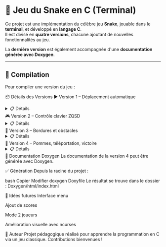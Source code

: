 # 🐍 Jeu du Snake en C (Terminal)

Ce projet est une implémentation du célèbre jeu **Snake**, jouable dans le **terminal**, et développé en **langage C**.  
Il est divisé en **quatre versions**, chacune ajoutant de nouvelles fonctionnalités au jeu.

La **dernière version** est également accompagnée d'une **documentation générée avec Doxygen**.

---

## 🔧 Compilation

Pour compiler une version du jeu :

📦 Détails des Versions
▶️ Version 1 – Déplacement automatique
<details> <summary>📋 Détails</summary>
Le serpent se déplace automatiquement vers la droite.

Aucun contrôle clavier.

Le jeu se termine si le serpent touche un bord.

📄 Fichier : version1/snake_v1.c
📘 Consignes : version1/consignes.pdf

</details>
🎮 Version 2 – Contrôle clavier ZQSD
<details> <summary>📋 Détails</summary>
Le joueur contrôle le serpent avec les touches :

Z : Haut

Q : Gauche

S : Bas

D : Droite

Le serpent continue dans la direction choisie.

📄 Fichier : version2/snake_v2.c
📘 Consignes : version2/consignes.pdf

</details>
🧱 Version 3 – Bordures et obstacles
<details> <summary>📋 Détails</summary>
Apparition de bordures fixes.

Introduction de pavés (obstacles).

Le serpent meurt en touchant un mur ou un pavé.

📄 Fichier : version3/snake_v3.c
📘 Consignes : version3/consignes.pdf

</details>
🍎 Version 4 – Pommes, téléportation, victoire
<details> <summary>📋 Détails</summary>
Des pommes apparaissent aléatoirement.

Le serpent grandit en mangeant une pomme.

Après 10 pommes, le joueur gagne.

Trous dans les murs : ils permettent la téléportation vers le bord opposé.

📄 Fichier : version4/snake_v4.c
📘 Consignes : version4/consignes.pdf

📚 Documentation Doxygen disponible dans le dossier Doxygen/html/index.html.

</details>
📄 Documentation Doxygen
La documentation de la version 4 peut être générée avec Doxygen.

✅ Génération
Depuis la racine du projet :

bash
Copier
Modifier
doxygen Doxyfile
Le résultat se trouve dans le dossier :
Doxygen/html/index.html

🧠 Idées futures
Interface menu

Ajout de scores

Mode 2 joueurs

Amélioration visuelle avec ncurses

👤 Auteur
Projet pédagogique réalisé pour apprendre la programmation en C via un jeu classique.
Contributions bienvenues !

